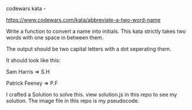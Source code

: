 
codewars kata -

https://www.codewars.com/kata/abbreviate-a-two-word-name

Write a function to convert a name into initials. This kata strictly takes two words with one space in between them.

The output should be two capital letters with a dot seperating them.

It should look like this:

Sam Harris => S.H

Patrick Feeney => P.F

I crafted a Solution to solve this. view solution.js in this repo to see my solution. The image file in this repo is my pseudocode.

